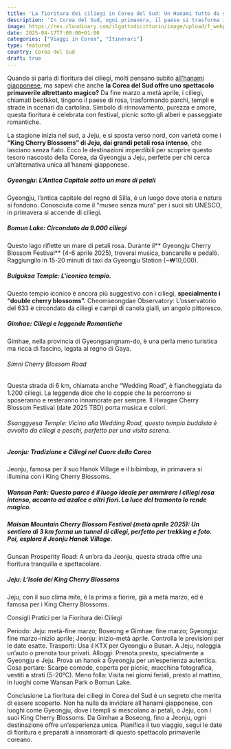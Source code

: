 ```yaml
---
title: 'La fioritura dei ciliegi in Corea del Sud: Un Hanami tutto da scoprire'
description: 'In Corea del Sud, ogni primavera, il paese si trasforma in un sogno rosa con i delicati petali dei beotkkot. Da fine marzo a metà aprile, città e campagne si animano di festival e paesaggi mozzafiato. Questa guida ti porta alla scoperta di questo spettacolo meno conosciuto.'
image: https://res.cloudinary.com/ilgattodicitturin/image/upload/f_webp,q_auto:good,w_800,c_scale,dpr_auto/v1709916475/Articoli/Corea/Seoul/cheonggyecheon-stream_cmib4y.jpg
date: 2025-04-17T7:00:00+01:00
categories: ["Viaggi in Corea", "Itinerari"]
type: featured  
country: Corea del Sud 
draft: true
---
```

Quando si parla di fioritura dei ciliegi, molti pensano subito [all’hanami giapponese](/blog/viaggio-giappone-informazioni-e-itinerari), ma sapevi che anche **la Corea del Sud offre uno spettacolo primaverile altrettanto magico?** Da fine marzo a metà aprile, i ciliegi, chiamati beotkkot, tingono il paese di rosa, trasformando parchi, templi e strade in scenari da cartolina. Simbolo di rinnovamento, purezza e amore, questa fioritura è celebrata con festival, picnic sotto gli alberi e passeggiate romantiche. 

La stagione inizia nel sud, a Jeju, e si sposta verso nord, con varietà come i **“King Cherry Blossoms” di Jeju, dai grandi petali rosa intenso**, che lasciano senza fiato. Ecco le destinazioni imperdibili per scoprire questo tesoro nascosto della Corea, da Gyeongju a Jeju, perfette per chi cerca un’alternativa unica all’hanami giapponese.

##### Gyeongju: L’Antica Capitale sotto un mare di petali
Gyeongju, l’antica capitale del regno di Silla, è un luogo dove storia e natura si fondono. Conosciuta come il “museo senza mura” per i suoi siti UNESCO, in primavera si accende di ciliegi.

##### Bomun Lake: Circondato da 9.000 ciliegi
Questo lago riflette un mare di petali rosa. Durante il** Gyeongju Cherry Blossom Festival** (4-6 aprile 2025), troverai musica, bancarelle e pedalò. Raggiungilo in 15-20 minuti di taxi da Gyeongju Station (~₩10,000).

##### Bulguksa Temple: L'iconico tempio.
Questo tempio iconico è ancora più suggestivo con i ciliegi, **specialmente i “double cherry blossoms”.**
Cheomseongdae Observatory: L’osservatorio del 633 è circondato da ciliegi e campi di canola gialli, un angolo pittoresco.

##### Gimhae: Ciliegi e leggende Romantiche
Gimhae, nella provincia di Gyeongsangnam-do, è una perla meno turistica ma ricca di fascino, legata al regno di Gaya.

###### Simni Cherry Blossom Road
Questa strada di 6 km, chiamata anche “Wedding Road”, è fiancheggiata da 1.200 ciliegi. La leggenda dice che le coppie che la percorrono si sposeranno e resteranno innamorate per sempre. Il Hwagae Cherry Blossom Festival (date 2025 TBD) porta musica e colori.

###### Ssanggyesa Temple: Vicino alla Wedding Road, questo tempio buddista è avvolto da ciliegi e peschi, perfetto per una visita serena.

##### Jeonju: Tradizione e Ciliegi nel Cuore della Corea
Jeonju, famosa per il suo Hanok Village e il bibimbap, in primavera si illumina con i King Cherry Blossoms.

##### Wansan Park: Questo parco è il luogo ideale per ammirare i ciliegi rosa intenso, accanto ad azalee e altri fiori. La luce del tramonto lo rende magico.

##### Maisan Mountain Cherry Blossom Festival (metà aprile 2025): Un sentiero di 3 km forma un tunnel di ciliegi, perfetto per trekking e foto. Poi, esplora il Jeonju Hanok Village.
Gunsan Prosperity Road: A un’ora da Jeonju, questa strada offre una fioritura tranquilla e spettacolare.

##### Jeju: L’Isola dei King Cherry Blossoms
Jeju, con il suo clima mite, è la prima a fiorire, già a metà marzo, ed è famosa per i King Cherry Blossoms.

Consigli Pratici per la Fioritura dei Ciliegi

Periodo: Jeju: metà-fine marzo; Boseong e Gimhae: fine marzo; Gyeongju: fine marzo-inizio aprile; Jeonju: inizio-metà aprile. Controlla le previsioni per le date esatte.
Trasporti: Usa il KTX per Gyeongju o Busan. A Jeju, noleggia un’auto o prenota tour privati.
Alloggi: Prenota presto, specialmente a Gyeongju e Jeju. Prova un hanok a Gyeongju per un’esperienza autentica.
Cosa portare: Scarpe comode, coperta per picnic, macchina fotografica, vestiti a strati (5-20°C).
Meno folla: Visita nei giorni feriali, presto al mattino, in luoghi come Wansan Park o Bomun Lake.

Conclusione
La fioritura dei ciliegi in Corea del Sud è un segreto che merita di essere scoperto. Non ha nulla da invidiare all’hanami giapponese, con luoghi come Gyeongju, dove i templi si mescolano ai petali, o Jeju, con i suoi King Cherry Blossoms. Da Gimhae a Boseong, fino a Jeonju, ogni destinazione offre un’esperienza unica. Pianifica il tuo viaggio, segui le date di fioritura e preparati a innamorarti di questo spettacolo primaverile coreano.


 